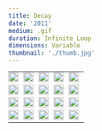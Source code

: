 ```yaml
---
title: Decay
date: '2011'
medium: .gif
duration: Infinite Loop
dimensions: Variable
thumbnail: './thumb.jpg'
---
```


<style type="text/css">#project-decay-vh{min-height:60vh;text-align:center;padding-bottom:80px;}table.decay{margin:0 auto;}table.decay td img{width:100%;height:auto;max-width:160px;max-height:150px;}table.decay td, table.decay tr{margin:0px;padding: 0 10px 5px 0;}</style>
<div id="project-decay-vh"><table class="decay"><tr><td><img src="//zachkrall.com/assets/decay/1.gif" class="decay"></td><td><img src="//zachkrall.com/assets/decay/2.gif" class="decay"></td><td><img src="//zachkrall.com/assets/decay/3.gif" class="decay"></td><td><img src="//zachkrall.com/assets/decay/4.gif" class="decay"></td><td><img src="//zachkrall.com/assets/decay/5.gif" class="decay"></td></tr><tr><td><img src="//zachkrall.com/assets/decay/6.gif" class="decay"></td><td><img src="//zachkrall.com/assets/decay/7.gif" class="decay"></td><td><img src="//zachkrall.com/assets/decay/8.gif" class="decay"></td><td><img src="//zachkrall.com/assets/decay/9.gif" class="decay"></td><td><img src="//zachkrall.com/assets/decay/10.gif" class="decay"></td></tr><tr><td><img src="//zachkrall.com/assets/decay/11.gif" class="decay"></td><td><img src="//zachkrall.com/assets/decay/12.gif" class="decay"></td><td><img src="//zachkrall.com/assets/decay/13.gif" class="decay"></td><td><img src="//zachkrall.com/assets/decay/14.gif" class="decay"></td><td><img src="//zachkrall.com/assets/decay/15.gif" class="decay"></td></tr><tr><td><img src="//zachkrall.com/assets/decay/16.gif" class="decay"></td><td><img src="//zachkrall.com/assets/decay/17.gif" class="decay"></td><td><img src="//zachkrall.com/assets/decay/18.gif" class="decay"></td><td><img src="//zachkrall.com/assets/decay/19.gif" class="decay"></td><td><img src="//zachkrall.com/assets/decay/20.gif" class="decay"></td></tr></table></div>
